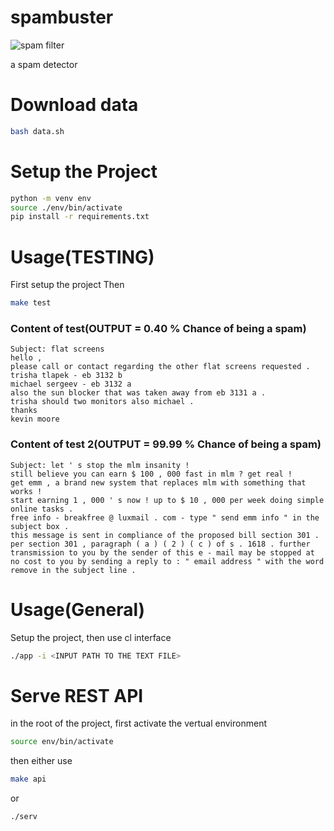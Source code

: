 # spambuster
![spam filter](./logo.png)

a spam detector 


# Download data
```sh
bash data.sh
```

# Setup the Project
```sh
python -m venv env
source ./env/bin/activate
pip install -r requirements.txt
```

# Usage(TESTING)
First setup the project
Then

```sh
make test
```
### Content of test(OUTPUT = 0.40 % Chance of being a spam)
```vi
Subject: flat screens
hello ,
please call or contact regarding the other flat screens requested .
trisha tlapek - eb 3132 b
michael sergeev - eb 3132 a
also the sun blocker that was taken away from eb 3131 a .
trisha should two monitors also michael .
thanks
kevin moore
```
### Content of test 2(OUTPUT = 99.99 % Chance of being a spam)
```vi
Subject: let ' s stop the mlm insanity !
still believe you can earn $ 100 , 000 fast in mlm ? get real !
get emm , a brand new system that replaces mlm with something that works !
start earning 1 , 000 ' s now ! up to $ 10 , 000 per week doing simple online tasks .
free info - breakfree @ luxmail . com - type " send emm info " in the subject box .
this message is sent in compliance of the proposed bill section 301 . per section 301 , paragraph ( a ) ( 2 ) ( c ) of s . 1618 . further transmission to you by the sender of this e - mail may be stopped at no cost to you by sending a reply to : " email address " with the word remove in the subject line .
```

# Usage(General)
Setup the project, then use cl interface
```sh
./app -i <INPUT PATH TO THE TEXT FILE>
```
# Serve REST API
in the root of the project, first activate the vertual environment
```sh
source env/bin/activate
```
then either use
```sh
make api
```
or
```
./serv
 ```
